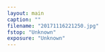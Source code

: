 ```yaml
---
layout: main
caption: ""
filename: "20171116221250.jpg"
fstop: "Unknown"
exposure: "Unknown"
---
```

